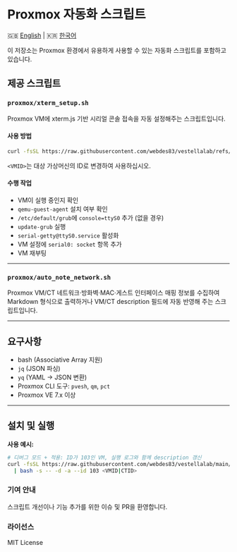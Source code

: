 # Proxmox 자동화 스크립트

🇬🇧 [English](README.md) | 🇰🇷 [한국어](README.ko.md)

이 저장소는 Proxmox 환경에서 유용하게 사용할 수 있는 자동화 스크립트를 포함하고 있습니다.

## 제공 스크립트

### `proxmox/xterm_setup.sh`

Proxmox VM에 xterm.js 기반 시리얼 콘솔 접속을 자동 설정해주는 스크립트입니다.

#### 사용 방법

```bash
curl -fsSL https://raw.githubusercontent.com/webdes83/vestellalab/refs/heads/main/proxmox/xterm_setup.sh | bash -s -- <VMID>
```

`<VMID>`는 대상 가상머신의 ID로 변경하여 사용하십시오.

#### 수행 작업

- VM이 실행 중인지 확인
- `qemu-guest-agent` 설치 여부 확인
- `/etc/default/grub`에 `console=ttyS0` 추가 (없을 경우)
- `update-grub` 실행
- `serial-getty@ttyS0.service` 활성화
- VM 설정에 `serial0: socket` 항목 추가
- VM 재부팅

---

### `proxmox/auto_note_network.sh`

Proxmox VM/CT 네트워크·방화벽·MAC·게스트 인터페이스 매핑 정보를 수집하여  
Markdown 형식으로 출력하거나 VM/CT description 필드에 자동 반영해 주는 스크립트입니다.

---

## 요구사항

- bash (Associative Array 지원)
- `jq` (JSON 파싱)
- `yq` (YAML → JSON 변환)
- Proxmox CLI 도구: `pvesh`, `qm`, `pct`
- Proxmox VE 7.x 이상

---

## 설치 및 실행

**사용 예시:**
```bash
# 디버그 모드 + 적용: ID가 103인 VM, 실행 로그와 함께 description 갱신
curl -fsSL https://raw.githubusercontent.com/webdes83/vestellalab/main/proxmox/auto_note_network.sh \
  | bash -s -- -d -a --id 103 <VMID|CTID>
```

### 기여 안내
스크립트 개선이나 기능 추가를 위한 이슈 및 PR을 환영합니다.

### 라이선스
MIT License
